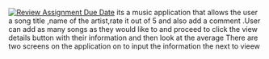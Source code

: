 [![Review Assignment Due Date](https://classroom.github.com/assets/deadline-readme-button-22041afd0340ce965d47ae6ef1cefeee28c7c493a6346c4f15d667ab976d596c.svg)](https://classroom.github.com/a/MZyggwUV)
its a music application that allows the user a song title ,name of the artist,rate it out of 5 and also add a comment .User can add as many songs as they would like to and proceed to click the view details button with their information and then look at the average 
There are two screens on the application on to input the information the next to vieew 
